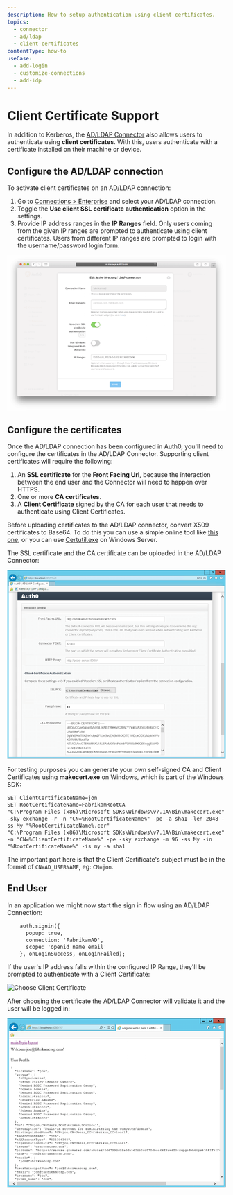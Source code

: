 ```yaml
---
description: How to setup authentication using client certificates.
topics:
  - connector
  - ad/ldap
  - client-certificates
contentType: how-to
useCase:
  - add-login
  - customize-connections
  - add-idp
---
```


# Client Certificate Support

In addition to Kerberos, the [AD/LDAP Connector](/connector) also allows users to authenticate using **client certificates**. With this, users authenticate with a certificate installed on their machine or device.

## Configure the AD/LDAP connection

To activate client certificates on an AD/LDAP connection:

1. Go to [Connections > Enterprise](${manage_url}/#/connections/enterprise) and select your AD/LDAP connection.
2. Toggle the **Use client SSL certificate authentication** option in the settings.
3. Provide IP address ranges in the **IP Ranges** field. Only users coming from the given IP ranges are prompted to authenticate using client certificates. Users from different IP ranges are prompted to login with the username/password login form.

![](/media/articles/connector/client-certs/connector-client-cert-enable.png)

## Configure the certificates

Once the AD/LDAP connection has been configured in Auth0, you'll need to configure the certificates in the AD/LDAP Connector. Supporting client certificates will require the following:

 1. An __SSL certificate__ for the **Front Facing Url**, because the interaction between the end user and the Connector will need to happen over HTTPS.
 2. One or more __CA certificates__.
 3. A __Client Certificate__ signed by the CA for each user that needs to authenticate using Client Certificates.

Before uploading certificates to the AD/LDAP connector, convert X509 certificates to Base64. To do this you can use a simple online tool like [this one](https://www.base64decode.org/), or you can use [Certutil.exe](https://docs.microsoft.com/en-us/windows-server/administration/windows-commands/certutil#BKMK_encode) on Windows Server.

The SSL certificate and the CA certificate can be uploaded in the AD/LDAP Connector:

![](/media/articles/connector/client-certs/connector-client-cert-config.png)

For testing purposes you can generate your own self-signed CA and Client Certificates using **makecert.exe** on Windows, which is part of the Windows SDK:

```
SET ClientCertificateName=jon
SET RootCertificateName=FabrikamRootCA
"C:\Program Files (x86)\Microsoft SDKs\Windows\v7.1A\Bin\makecert.exe" -sky exchange -r -n "CN=%RootCertificateName%" -pe -a sha1 -len 2048 -ss My "%RootCertificateName%.cer"
"C:\Program Files (x86)\Microsoft SDKs\Windows\v7.1A\Bin\makecert.exe" -n "CN=%ClientCertificateName%" -pe -sky exchange -m 96 -ss My -in "%RootCertificateName%" -is my -a sha1
```

The important part here is that the Client Certificate's subject must be in the format of `CN=AD_USERNAME`, eg: `CN=jon`.

## End User

In an application we might now start the sign in flow using an AD/LDAP Connection:

```
    auth.signin({
      popup: true,
      connection: 'FabrikamAD',
      scope: 'openid name email'
    }, onLoginSuccess, onLoginFailed);
```

If the user's IP address falls within the configured IP Range, they'll be prompted to authenticate with a Client Certificate:

![Choose Client Certificate](/media/articles/connector/client-certs/connector-client-cert-choose.png)

After choosing the certificate the AD/LDAP Connector will validate it and the user will be logged in:

![Signed In using Client Certificates](/media/articles/connector/client-certs/connector-client-cert-loggedin.png)
